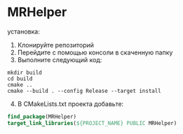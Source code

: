 # MRHelper

установка:
1. Клонируйте репозиторий
2. Перейдите с помощью консоли в скаченную папку
3. Выполните следующий код:
```console
mkdir build
cd build
cmake ..
cmake --build . --config Release --target install
```
4. В CMakeLists.txt проекта добавьте:
```cmake
find_package(MRHelper)
target_link_libraries(${PROJECT_NAME} PUBLIC MRHelper)
``` 